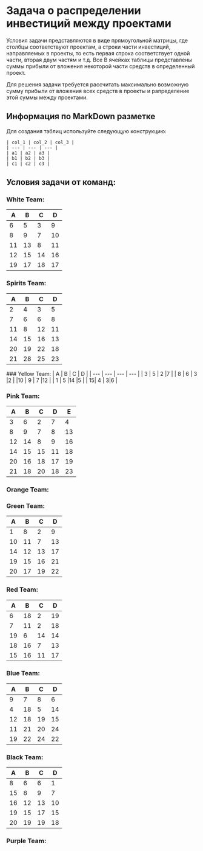 # Задача о распределении инвестиций между проектами
Условия задачи представляются в виде прямоугольной матрицы, где столбцы соответствуют проектам, а строки части 
инвестиций, направляемых в проекты, то есть первая строка соответствует одной части, вторая двум частям и т.д. Все 
В ячейках таблицы представлены суммы прибыли от вложения некоторой части средств в определенный проект.

Для решения задачи требуется рассчитать максимально возможную сумму прибыли от вложения всех средств в проекты и 
рапределение этой суммы между проектами.
## Информация по MarkDown разметке
Для создания таблиц используйте следующую конструкцию:  
```
| col_1 | col_2 | col_3 |  
| --- | --- | --- |  
| a1 | a2 | a3 |
| b1 | b2 | b3 |
| с1 | с2 | с3 |
```
## Условия задачи от команд:
### White Team:

<table>
<thead>
  <tr>
    <th>A</th>
    <th>B</th>
    <th>C</th>
    <th>D</th>
  </tr>
</thead>
<tbody>
  <tr>
    <td>6</td>
    <td>5</td>
    <td>3</td>
    <td>9</td>
  </tr>
  <tr>
    <td>8</td>
    <td>9</td>
    <td>7</td>
    <td>10</td>
  </tr>
  <tr>
    <td>11</td>
    <td>13</td>
    <td>8</td>
    <td>11</td>
  </tr>
  <tr>
    <td>12</td>
    <td>15</td>
    <td>14</td>
    <td>16</td>
  </tr>
  <tr>
    <td>19</td>
    <td>17</td>
    <td>18</td>
    <td>17</td>
  </tr>
</tbody>
</table>

### Spirits Team:

<table>
<thead>
  <tr>
    <th>A</th>
    <th>B</th>
    <th>C</th>
    <th>D</th>
  </tr>
</thead>
<tbody>
  <tr>
    <td>2</td>
    <td>4</td>
    <td>3</td>
    <td>5</td>
  </tr>
  <tr>
    <td>7</td>
    <td>6</td>
    <td>6</td>
    <td>8</td>
  </tr>
  <tr>
    <td>11</td>
    <td>8</td>
    <td>12</td>
    <td>11</td>
  </tr>
  <tr>
    <td>14</td>
    <td>15</td>
    <td>16</td>
    <td>13</td>
  </tr>
  <tr>
    <td>20</td>
    <td>19</td>
    <td>22</td>
    <td>18</td>
  </tr>
  <tr>
    <td>21</td>
    <td>28</td>
    <td>25</td>
    <td>23</td>
  </tr>
</tbody>
</table>
### Yellow Team:
| A | B | C |  D |
| --- | --- | --- |  --- |
| 3 | 5 | 2 |7  |
| 8 | 6 | 3 |2  |
|10 | 9 | 7 |12 |
| 1 | 5 |14 |5  |
| 15| 4 |  3|6  |

### Pink Team:
| A | B | C | D | E |
|---|---|---|---|---|
| 3 | 6 | 2 | 7 | 4 |
| 8 | 9 | 7 | 8 | 13 |
| 12 | 14 | 8 | 9 | 16 |
| 14 | 15 | 15 | 11 | 18 |
| 20 | 16 | 18 | 17 | 19 |
| 21 | 18 | 20 | 18 | 23 |
### Orange Team:
### Green Team:
| A   | B   | C   | D   |
|-----|-----|-----|-----|
| 1   | 8   | 2   | 9   |
| 10  | 11  | 7   | 13  | 
 | 14  | 12  | 13  | 17  | 
| 19  | 15  | 16  | 21  |
| 20  | 17  | 19  | 22  |
### Red Team:
| A   | B   | C   | D   |
|-----|-----|-----|-----|
| 6   | 18  | 2   | 19  |
| 7   | 11  | 2   | 18  | 
 | 19  | 6   | 14  | 14  | 
| 18  | 16  | 7   | 13  |
| 15  | 16  | 11  | 17  |
### Blue Team:
| A   | B   | C   | D   |
|-----|-----|-----|-----|
| 9   | 7   | 8   | 6   |
| 4   | 18  | 5   | 14  | 
 | 12  | 18  | 19  | 15  | 
| 11  | 21  | 20  | 24  |
| 19  | 22  | 24  | 22  |
### Black Team:
| A   | B   | C   | D   |
|-----|-----|-----|-----|
| 8   | 6   | 6   | 1   |
| 15  | 8   | 9   | 7   | 
 | 16  | 12  | 13  | 10  | 
| 19  | 15  | 17  | 15  |
| 20  | 19  | 19  | 18  |
### Purple Team:
